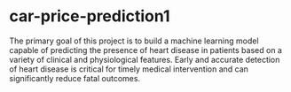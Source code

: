 # car-price-prediction1
The primary goal of this project is to build a machine learning model capable of predicting the presence of heart disease in patients based on a variety of clinical and physiological features. Early and accurate detection of heart disease is critical for timely medical intervention and can significantly reduce fatal outcomes.
